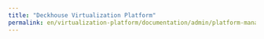 ```yaml
---
title: "Deckhouse Virtualization Platform"
permalink: en/virtualization-platform/documentation/admin/platform-management/storage/sds-local-volume.html
---
```

